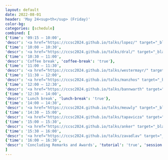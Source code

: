 ```yaml
---
layout: default
date: 2022-08-01
header: 'May 24<sup>th</sup> (Friday)'
color-bg: 
categories: [schedule]
combined: [
{'time': '09:15 – 10:00', 
'descr': '<a href="https://ccsc2024.github.io/talks/lopez/" target="_blank"> D4.01 – Steven Lopez </a>', 'keynote': 'true', 'session': 'Session 10 (Chair: G. Brandenburg)'},
{'time': '10:00 – 10:30', 
'descr': '<a href="https://ccsc2024.github.io/talks/dral/" target="_blank"> D4.02 – Pavlo Dral </a>','talk': 'true'},
{'time': '10:30 – 11:00', 
'descr': 'Coffee break', 'coffee-break': 'true'},
{'time': '11:00 – 11:30', 
'descr': '<a href="https://ccsc2024.github.io/talks/westermayr/" target="_blank"> D4.03 – Julia Westermayr </a>', 'talk': 'true', 'session': 'Session 11 (Chair: C. Müller)'},
{'time': '11:30 – 12:00', 
'descr': '<a href="https://ccsc2024.github.io/talks/manzhos" target="_blank"> D4.04 – Sergei Manzhos </a>', 'comms': 'true'},
{'time': '12:00 – 12:30', 
'descr': '<a href="https://ccsc2024.github.io/talks/bannwarth" target="_blank"> D4.05 – Christoph Bannwarth </a>', 'comms': 'true'},
{'time': '12:30 – 14:00', 
'descr': 'Lunch break', 'lunch-break': 'true'},
{'time': '14:00 – 14:30', 
'descr': '<a href="https://ccsc2024.github.io/talks/meuwly" target="_blank"> D4.06 – Markus Meuwly </a>', 'comms': 'true', 'session': 'Session 12 (Chair: A. von Lilienfeld)'},
{'time': '14:30 – 15:00', 
'descr': '<a href="https://ccsc2024.github.io/talks/tapavicza" target="_blank"> D4.07 – Enrico Tapavicza </a>', 'comms': 'true'},
{'time': '15:00 – 15:30', 
'descr': '<a href="https://ccsc2024.github.io/talks/anker" target="_blank"> D4.08 – Andy Sode Anker </a>', 'comms': 'true'},
{'time': '15:30 – 16:00', 
'descr': '<a href="https://ccsc2024.github.io/talks/zavadlav" target="_blank"> D4.09 – Julia Zavadlav </a>', 'comms': 'true'},
{'time': '16:00 – 16:30', 
'descr': 'Concluding Remarks and Awards', 'tutorial': 'true', 'session': 'Closing'}
]
---
```

